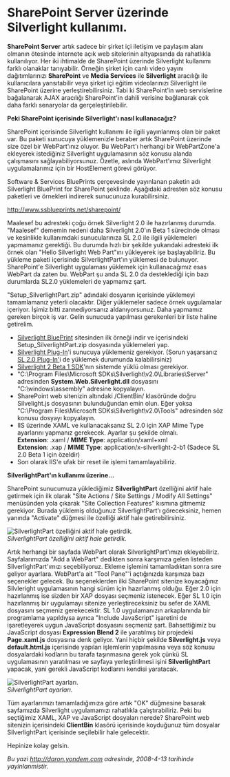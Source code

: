 # SharePoint Server üzerinde Silverlight kullanımı.
**SharePoint Server** artık sadece bir şirket içi iletişim ve paylaşım
alanı olmanın ötesinde internete açık web sitelerinin altyapısında da
rahatlıkla kullanılıyor. Her iki ihtimalde de SharePoint üzerinde
Silverlight kullanımı farklı olanaklar tanıyabilir. Örneğin şirket için
canlı video yayını dağıtımlarınızı **SharePoint** ve **Media Services**
ile **Silverlight** aracılığı ile kullanıcılara yansıtabilir veya şirket
içi eğitim videolarınızı Silverlight ile SharePoint üzerine
yerleştirebilirsiniz. Tabi ki SharePoint'in web servislerine bağalanarak
AJAX aracılığı SharePoint'in dahili verisine bağlanarak çok daha farklı
senaryolar da gerçeleştirilebilir.

**Peki SharePoint içerisinde Silverlight'ı nasıl kullanacağız?**

SharePoint içerisinde Silverlight kullanımı ile ilgili yayınlanmış olan
bir paket var. Bu paketi sunucuya yüklemenizle beraber artık SharePoint
üzerinde size özel bir WebPart'ınız oluyor. Bu WebPart'ı herhangi bir
WebPartZone'a ekleyerek istediğiniz Silverlight uygulamasının söz konusu
alanda çalışmasını sağlayabiliyorsunuz. Özetle, aslında WebPart'ımız
Silverlight uygulamalarımız için bir HostElement görevi görüyor.

Software & Services BluePrints çerçevesinde yayınlanan paketin adı
Silverlight BluePrint for SharePoint şeklinde. Aşağıdaki adresten söz
konusu paketleri ve örnekleri indirerek sunucunuza kurabilirsiniz.

<http://www.ssblueprints.net/sharepoint/>

Maalesef bu adresteki çoğu örnek Silverlight 2.0 ile hazırlanmış
durumda. "Maalesef" dememin nedeni daha Silverlight 2.0'ın Beta 1
sürecinde olması ve kesinlikle kullanımdaki sunucularınıza SL 2.0 ile
ilgili yüklemeleri yapmamanız gerektiği. Bu durumda hızlı bir şekilde
yukarıdaki adresteki ilk örnek olan "Hello Silverlight Web Part"ını
yükleyerek işe başlayabiliriz. Bu yükleme paketi içerisinde
SilverlightPart'ın yüklemesi de bulunuyor. SharePoint'e Silverlight
uygulaması yüklemek için kullanacağımız esas WebPart da zaten bu.
WebPart şu anda SL 2.0 da desteklediği için bazı durumlarda SL2.0
yüklemeleri de yapmamız şart.

"Setup\_SilverlightPart.zip" adındaki dosyanın içerisinde yüklemeyi
tamamlamanız yeterli olacaktır. Diğer yüklemeler sadece örnek
uygulamalar içeriyor. İşimiz bitti zannediyorsanız aldanıyorsunuz. Daha
yapmamız gereken birçok iş var. Gelin sunucuda yapılması gerekenleri bir
liste haline getirelim.

-   [Silverlight BluePrint](http://www.ssblueprints.net/sharepoint/)
    sitesinden ilk örneği indir ve içerisindeki
    Setup\_SilverlightPart.zip dosyasında yüklemeleri yap.
-   [Silverlight
    Plug-In](http://www.microsoft.com/silverlight/resources/install.aspx)'i
    sunucuya yüklemeniz gerekiyor. (Sorun yaşarsanız [SL 2.0
    Plug-In'](http://www.microsoft.com/silverlight/resources/installationFiles.aspx?v=2.0)i
    de yüklemek durumunda kalabilirsiniz)
-   [Silverlight 2 Beta 1
    SDK](http://www.microsoft.com/downloads/info.aspx?na=90&p=&SrcDisplayLang=en&SrcCategoryId=&SrcFamilyId=4e03409a-77f3-413f-b108-1243c243c4fe&u=http://download.microsoft.com/download/4/1/b/41b00352-1a7f-48bb-be51-b9cef025ca11/silverlight_sdk.exe)'nın
    sistemde yüklü olması gerekiyor.
-   "C:\\Program Files\\Microsoft
    SDKs\\Silverlight\\v2.0\\Libraries\\Server" adresinden
    **System.Web.Silverlight.dll** dosyasını "C:\\windows\\assembly"
    adresine kopyalayın.
-   SharePoint web sitenizin altındaki /ClientBin/ klasöründe doğru
    Silvelight.js dosyasının bulunduğundan emin olun. Eğer yoksa
    "C:\\Program Files\\Microsoft SDKs\\Silverlight\\v2.0\\Tools"
    adresinden söz konusu dosyayı kopyalayın.
-   IIS üzerinde XAML ve kullanacaksanız SL 2.0 için XAP Mime Type
    ayarlarını yapmanız gerekecek. Ayarlar şu şekilde olmalı.\
     **Extension**: .xaml / **MIME Type**: application/xaml+xml\
     **Extension**: .xap / **MIME Type**: application/x-silverlight-2-b1
    (Sadece SL 2.0 Beta 1 için özeldir)
-   Son olarak IIS'e ufak bir reset ile işlemi tamamlayabiliriz.

**SilverlightPart'ın kullanımı üzerine...**

SharePoint sunucumuza yüklediğimiz **SilverlightPart** özelliğini aktif
hale getirmek için ilk olarak "Site Actions / Site Settings / Modify All
Settings" menüsünden yola çıkarak "Site Collection Features" kısmına
gitmemiz gerekiyor. Burada yüklemiş olduğunuz SilverlightPart'ı
göreceksiniz, hemen yanında "Activate" düğmesi ile özelliği aktif hale
getirebilirsiniz.

![SilverlightPart özelliğini aktif hale
getirdik.](media/SharePoint_Server_uzerinde_Silverlight_kullanimi/12042008_1.png)\
*SilverlightPart özelliğini aktif hale getirdik.*

Artık herhangi bir sayfada WebPart olarak SilverlightPart'ımızı
ekleyebiliriz. Sayfalarımızda "Add a WebPart" dedikten sonra karşımıza
gelen listeden SilverlightPart'ımızı seçebiliyoruz. Ekleme işlemini
tamamladıktan sonra sıre geliyor ayarlara. WebPart'a ait "Tool Pane"'i
açtığınızda karşınıza bazı seçenekler gelecek. Bu seçeneklerden ilki
SharePoint sitenize koyacağınız Silvleright uygulamasının hangi sürüm
için hazırlanmış olduğu. Eğer 2.0 için hazırlanmış ise sizden bir XAP
dosyası seçmeniz istenecek. Eğer SL 1.0 için hazırlanmış bir uygulamayı
sitenize yerleştireceksiniz bu sefer de XAML dosyasını seçmeniz
gerekecektir. SL 1.0 uygulamanızın arkaplanında bir programlama
yapıldıysa ayrıca "Include JavaScript" işaretini de işaretleyerek uygun
JavaScript dosyasını seçmeniz şart. Bahsettiğimiz bu JavaScript dosyası
**Expression Blend 2** ile yaratılmış bir projedeki **Page.xaml.js**
dosyasına denk geliyor. Yani hiçbir şekilde **Silverlight.js** veya
**default.html.js** içerisinde yapılan işlemlerin yapılmasına veya söz
konusu dosyalardaki kodların bu tarafa taşınmasına gerek yok çünkü SL
uygulamasının yaratılması ve sayfaya yerleştirilmesi işini
**SilverlightPart** yapacak, yani gerekli JavaScript kodlarını kendisi
yaratacak.

![SilverlightPart
ayarları.](media/SharePoint_Server_uzerinde_Silverlight_kullanimi/12042008_2.png)\
*SilverlightPart ayarları.*

Tüm ayarlarımızı tamamladığımıza göre artık "OK" düğmesine basarak
sayfamızda Silverlight uygulamamızı rahatlıkla çalıştırabiliriz. Peki bu
seçtiğimiz XAML, XAP ve JavaScript dosyaları nerede? SharePoint web
sitenizin içerisindeki **ClientBin** klasörü içerisinde koyduğunuz tüm
dosyalar SilverlightPart içerisinde seçilebilir hale gelecektir.

Hepinize kolay gelsin.



*Bu yazi http://daron.yondem.com adresinde, 2008-4-13 tarihinde yayinlanmistir.*
